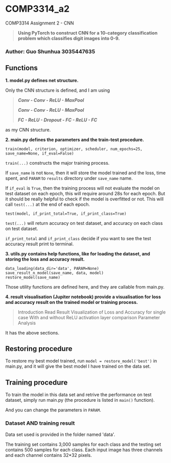 # COMP3314_a2
COMP3314 Assignment 2 - CNN

> **Using PyTorch to construct CNN for a 10-category classification problem which classifies digit images into 0-9.**

### Author: Guo Shunhua 3035447635 

## Functions

**1. model.py defines net structure.**

Only the CNN structure is defined, and I am using 

> ***Conv - Conv - ReLU - MaxPool***
>
> ***Conv - Conv - ReLU - MaxPool***
>    
> ***FC - ReLU - Dropout - FC - ReLU - FC***

as my CNN structure.

**2. main.py defines the parameters and the train-test procedure.**

```
train(model, criterion, optimizer, scheduler, num_epochs=25, save_name=None, if_eval=False)   
```
`train(...)` constructs the major training process.

If `save_name` is not `None`, then it will store the model trained and the loss, time spent, and `PARAM` to `results` directory under `save_name` name.

If `if_eval` is `True`, then the training process will not evaluate the model on test dataset on each epoch, this will require around 28s for each epoch. But it should be really helpful to check if the model is overfitted or not. This will call `test(...)` at the end of each epoch.

```
test(model, if_print_total=True, if_print_class=True)
```
`test(...)` will return accuracy on test dataset, and accuracy on each class on test dataset.

 `if_print_total` and `if_print_class` decide if you want to see the test accuracy result print to terminal.
 
    
**3. utils.py contains help functions, like for loading the dataset, and storing the loss and accuracy result.**
```
data_loading(data_dir='data', PARAM=None)
save_result_n_model(save_name, data, model)
restore_model(save_name)
```
Those utility functions are defined here, and they are callable from main.py.

**4. result visualisation (Jupiter notebook) provide a visualisation for loss and accuracy result on the trained model or training process.**

> Introduction
> Read Result
> Visualization of Loss and Accuracy for single case
> With and without ReLU activation layer comparison
> Parameter Analysis

It has the above sections.

## Restoring procedure

To restore my best model trained, run `model = restore_model('best')` in main.py, 
and it will give the best model I have trained on the data set.

## Training procedure

To train the model in this data set and retrive the performance on test dataset, 
simply run main.py (the procedure is listed in `main()` function).

And you can change the parameters in `PARAM`.


### Dataset AND training result
Data set used is provided in the folder named 'data'.

The training set contains 3,000 samples for each class and the testing set contains 500 samples for each class. Each input image has three channels and each channel contains 32*32 pixels.

